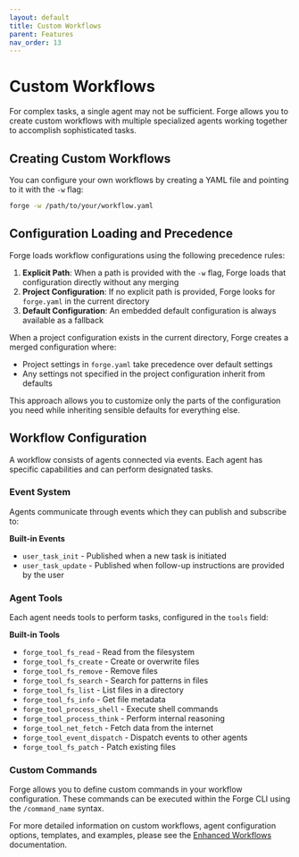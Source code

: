 ```yaml
---
layout: default
title: Custom Workflows
parent: Features
nav_order: 13
---
```


# Custom Workflows

For complex tasks, a single agent may not be sufficient. Forge allows you to create custom workflows with multiple specialized agents working together to accomplish sophisticated tasks.

## Creating Custom Workflows

You can configure your own workflows by creating a YAML file and pointing to it with the `-w` flag:

```bash
forge -w /path/to/your/workflow.yaml
```

## Configuration Loading and Precedence

Forge loads workflow configurations using the following precedence rules:

1. **Explicit Path**: When a path is provided with the `-w` flag, Forge loads that configuration directly without any merging
2. **Project Configuration**: If no explicit path is provided, Forge looks for `forge.yaml` in the current directory
3. **Default Configuration**: An embedded default configuration is always available as a fallback

When a project configuration exists in the current directory, Forge creates a merged configuration where:

- Project settings in `forge.yaml` take precedence over default settings
- Any settings not specified in the project configuration inherit from defaults

This approach allows you to customize only the parts of the configuration you need while inheriting sensible defaults for everything else.

## Workflow Configuration

A workflow consists of agents connected via events. Each agent has specific capabilities and can perform designated tasks.

### Event System

Agents communicate through events which they can publish and subscribe to:

**Built-in Events**

- `user_task_init` - Published when a new task is initiated
- `user_task_update` - Published when follow-up instructions are provided by the user

### Agent Tools

Each agent needs tools to perform tasks, configured in the `tools` field:

**Built-in Tools**

- `forge_tool_fs_read` - Read from the filesystem
- `forge_tool_fs_create` - Create or overwrite files
- `forge_tool_fs_remove` - Remove files
- `forge_tool_fs_search` - Search for patterns in files
- `forge_tool_fs_list` - List files in a directory
- `forge_tool_fs_info` - Get file metadata
- `forge_tool_process_shell` - Execute shell commands
- `forge_tool_process_think` - Perform internal reasoning
- `forge_tool_net_fetch` - Fetch data from the internet
- `forge_tool_event_dispatch` - Dispatch events to other agents
- `forge_tool_fs_patch` - Patch existing files

### Custom Commands

Forge allows you to define custom commands in your workflow configuration. These commands can be executed within the Forge CLI using the `/command_name` syntax.

For more detailed information on custom workflows, agent configuration options, templates, and examples, please see the [Enhanced Workflows](../enhanced-workflow.html) documentation.
